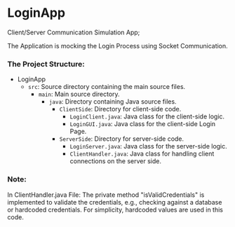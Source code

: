 # LoginApp
Client/Server Communication Simulation App;

The Application is mocking the Login Process using Socket Communication.


### The Project Structure:
- LoginApp
  - `src`: Source directory containing the main source files.
    - `main`: Main source directory.
      - `java`: Directory containing Java source files.
        - `ClientSide`: Directory for client-side code.
          - `LoginClient.java`: Java class for the client-side logic.
          - `LoginGUI.java`: Java class for the client-side Login Page.
        - `ServerSide`: Directory for server-side code.
          - `LoginServer.java`: Java class for the server-side logic.
          - `ClientHandler.java`: Java class for handling client connections on the server side.



### Note:
In ClientHandler.java File:
The private method "isValidCredentials" is implemented to validate the credentials,
e.g., checking against a database or hardcoded credentials. For simplicity, hardcoded values are used in this code.
